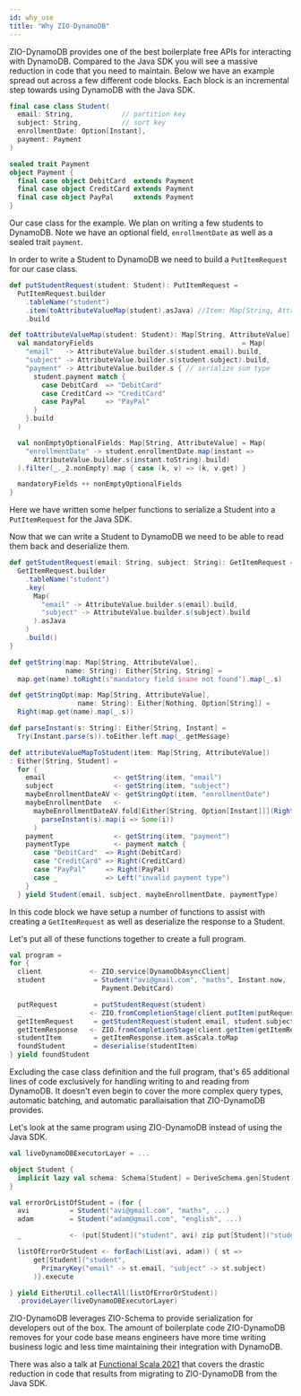 ```yaml
---
id: why_use
title: "Why ZIO-DynamoDB"
---
```


ZIO-DynamoDB provides one of the best boilerplate free APIs for interacting with DynamoDB. Compared to the Java SDK you will see a massive reduction in code that you need to maintain. Below we have an example spread out across a few different code blocks. Each block is an incremental step towards using DynamoDB with the Java SDK.

```scala
final case class Student(
  email: String,            // partition key 
  subject: String,          // sort key
  enrollmentDate: Option[Instant], 
  payment: Payment
)

sealed trait Payment
object Payment {
  final case object DebitCard  extends Payment
  final case object CreditCard extends Payment
  final case object PayPal     extends Payment
}
```
Our case class for the example. We plan on writing a few students to DynamoDB. Note we have an optional field, `enrollmentDate` as well as a sealed trait `payment`.

In order to write a Student to DynamoDB we need to build a `PutItemRequest` for our case class.

```scala
def putStudentRequest(student: Student): PutItemRequest =
  PutItemRequest.builder
    .tableName("student")
    .item(toAttributeValueMap(student).asJava) //Item: Map[String, AttributeValue]
    .build

def toAttributeValueMap(student: Student): Map[String, AttributeValue] = {
  val mandatoryFields                                     = Map(
    "email"   -> AttributeValue.builder.s(student.email).build,
    "subject" -> AttributeValue.builder.s(student.subject).build,
    "payment" -> AttributeValue.builder.s { // serialize sum type
      student.payment match {
        case DebitCard  => "DebitCard"
        case CreditCard => "CreditCard"
        case PayPal     => "PayPal"
      }
    }.build
  )

  val nonEmptyOptionalFields: Map[String, AttributeValue] = Map(
    "enrollmentDate" -> student.enrollmentDate.map(instant =>
      AttributeValue.builder.s(instant.toString).build)
  ).filter(_._2.nonEmpty).map { case (k, v) => (k, v.get) }

  mandatoryFields ++ nonEmptyOptionalFields
}
```
Here we have written some helper functions to serialize a Student into a `PutItemRequest` for the Java SDK.


Now that we can write a Student to DynamoDB we need to be able to read them back and deserialize them.

```scala
def getStudentRequest(email: String, subject: String): GetItemRequest = {
  GetItemRequest.builder
    .tableName("student")
    .key(
      Map(
        "email" -> AttributeValue.builder.s(email).build,
        "subject" -> AttributeValue.builder.s(subject).build
      ).asJava
    )
    .build()
}

def getString(map: Map[String, AttributeValue],
              name: String): Either[String, String] =
  map.get(name).toRight(s"mandatory field $name not found").map(_.s)

def getStringOpt(map: Map[String, AttributeValue],
                 name: String): Either[Nothing, Option[String]] =
  Right(map.get(name).map(_.s))

def parseInstant(s: String): Either[String, Instant] =
  Try(Instant.parse(s)).toEither.left.map(_.getMessage)

def attributeValueMapToStudent(item: Map[String, AttributeValue])
: Either[String, Student] =
  for {
    email                 <- getString(item, "email")
    subject               <- getString(item, "subject")
    maybeEnrollmentDateAV <- getStringOpt(item, "enrollmentDate")
    maybeEnrollmentDate   <-
      maybeEnrollmentDateAV.fold[Either[String, Option[Instant]]](Right(None))(s =>
        parseInstant(s).map(i => Some(i))
      )
    payment               <- getString(item, "payment")
    paymentType           <- payment match {
      case "DebitCard"  => Right(DebitCard)
      case "CreditCard" => Right(CreditCard)
      case "PayPal"     => Right(PayPal)
      case _            => Left("invalid payment type")
    }
  } yield Student(email, subject, maybeEnrollmentDate, paymentType)
```

In this code block we have setup a number of functions to assist with creating a `GetItemRequest` as well as deserialize the response to a Student. 

Let's put all of these functions together to create a full program.

```scala
val program = 
for {
  client            <- ZIO.service[DynamoDbAsyncClient]
  student            = Student("avi@gmail.com", "maths", Instant.now, 
                       Payment.DebitCard)

  putRequest         = putStudentRequest(student)
  _                 <- ZIO.fromCompletionStage(client.putItem(putRequest))
  getItemRequest     = getStudentRequest(student.email, student.subject)
  getItemResponse   <- ZIO.fromCompletionStage(client.getItem(getItemRequest))
  studentItem        = getItemResponse.item.asScala.toMap
  foundStudent       = deserialise(studentItem)
} yield foundStudent
```

Excluding the case class definition and the full program, that's 65 additional lines of code exclusively for handling writing to and reading from DynamoDB. It doesn't even begin to cover the more complex query types, automatic batching, and automatic parallaisation that ZIO-DynamoDB provides. 

Let's look at the same program using ZIO-DynamoDB instead of using the Java SDK.

```scala
val liveDynamoDBExecutorLayer = ...

object Student {
  implicit lazy val schema: Schema[Student] = DeriveSchema.gen[Student]
}

val errorOrListOfStudent = (for {
  avi          = Student("avi@gmail.com", "maths", ...)
  adam         = Student("adam@gmail.com", "english", ...)

  _            <- (put[Student]("student", avi) zip put[Student]("student", adam)).execute

  listOfErrorOrStudent <- forEach(List(avi, adam)) { st =>
      get[Student]("student",
        PrimaryKey("email" -> st.email, "subject" -> st.subject)
      )}.execute

} yield EitherUtil.collectAll(listOfErrorOrStudent))
  .provideLayer(liveDynamoDBExecutorLayer)
```

ZIO-DynamoDB leverages ZIO-Schema to provide serialization for developers out of the box. The amount of boilerplate code ZIO-DynamoDB removes for your code base means engineers have more time writing business logic and less time maintaining their integration with DynamoDB.


There was also a talk at [Functional Scala 2021](https://www.youtube.com/watch?v=fKUIfb5ufxw&t=7047s) that covers the drastic reduction in code that results from migrating to ZIO-DynamoDB from the Java SDK.


